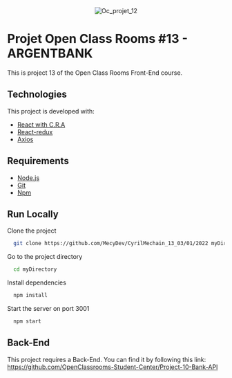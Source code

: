 <div align="center" id="top"> 
  <img src="https://user-images.githubusercontent.com/29403923/153619948-3ae8fe34-1e40-491a-990b-fcd179372309.png" alt="Oc_projet_12" />
</div>

# Projet Open Class Rooms #13 - ARGENTBANK

This is project 13 of the Open Class Rooms Front-End course.

## Technologies

This project is developed with:

- [React with C.R.A](https://pt-br.reactjs.org/)
- [React-redux](https://react-redux.js.org/)
- [Axios](https://axios-http.com/)

## Requirements

- [Node.js](https://nodejs.org/en/)
- [Git](https://git-scm.com/)
- [Npm](https://www.npmjs.com/)

## Run Locally

Clone the project

```bash
  git clone https://github.com/MecyDev/CyrilMechain_13_03/01/2022 myDirectory
```

Go to the project directory

```bash
  cd myDirectory
```

Install dependencies

```bash
  npm install
```

Start the server on port 3001

```bash
  npm start
```

## Back-End

This project requires a Back-End. You can find it by following this link: https://github.com/OpenClassrooms-Student-Center/Project-10-Bank-API
